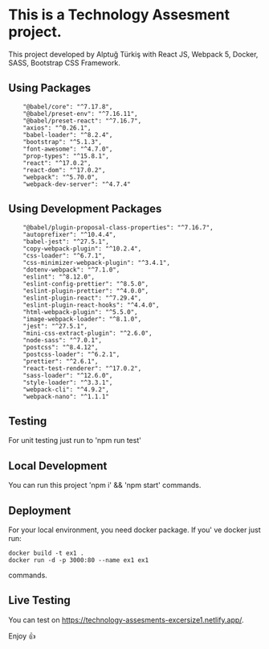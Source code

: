 # This is a Technology Assesment project.

This project developed by Alptuğ Türkiş with React JS, Webpack 5, Docker, SASS, Bootstrap CSS Framework.

## Using Packages

```
    "@babel/core": "^7.17.8",
    "@babel/preset-env": "^7.16.11",
    "@babel/preset-react": "^7.16.7",
    "axios": "^0.26.1",
    "babel-loader": "^8.2.4",
    "bootstrap": "^5.1.3",
    "font-awesome": "^4.7.0",
    "prop-types": "^15.8.1",
    "react": "^17.0.2",
    "react-dom": "^17.0.2",
    "webpack": "^5.70.0",
    "webpack-dev-server": "^4.7.4"
```

## Using Development Packages

```
    "@babel/plugin-proposal-class-properties": "^7.16.7",
    "autoprefixer": "^10.4.4",
    "babel-jest": "^27.5.1",
    "copy-webpack-plugin": "^10.2.4",
    "css-loader": "^6.7.1",
    "css-minimizer-webpack-plugin": "^3.4.1",
    "dotenv-webpack": "^7.1.0",
    "eslint": "^8.12.0",
    "eslint-config-prettier": "^8.5.0",
    "eslint-plugin-prettier": "^4.0.0",
    "eslint-plugin-react": "^7.29.4",
    "eslint-plugin-react-hooks": "^4.4.0",
    "html-webpack-plugin": "^5.5.0",
    "image-webpack-loader": "^8.1.0",
    "jest": "^27.5.1",
    "mini-css-extract-plugin": "^2.6.0",
    "node-sass": "^7.0.1",
    "postcss": "^8.4.12",
    "postcss-loader": "^6.2.1",
    "prettier": "^2.6.1",
    "react-test-renderer": "^17.0.2",
    "sass-loader": "^12.6.0",
    "style-loader": "^3.3.1",
    "webpack-cli": "^4.9.2",
    "webpack-nano": "^1.1.1"
```

## Testing

For unit testing just run to 'npm run test'

## Local Development

You can run this project 'npm i' && 'npm start' commands.

## Deployment

For your local environment, you need docker package.
If you' ve docker just run:

```
docker build -t ex1 .
docker run -d -p 3000:80 --name ex1 ex1
```

commands.

## Live Testing

You can test on https://technology-assesments-excersize1.netlify.app/.

Enjoy 👍
